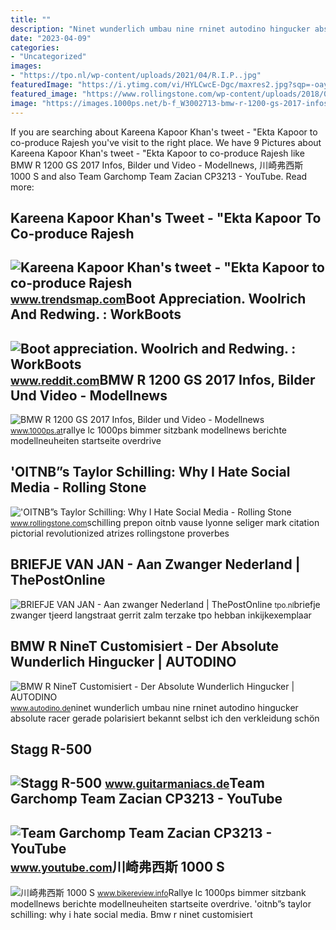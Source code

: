 ```yaml
---
title: ""
description: "Ninet wunderlich umbau nine rninet autodino hingucker absolute racer gerade polarisiert bekannt selbst ich den verkleidung schön"
date: "2023-04-09"
categories:
- "Uncategorized"
images:
- "https://tpo.nl/wp-content/uploads/2021/04/R.I.P..jpg"
featuredImage: "https://i.ytimg.com/vi/HYLCwcE-Dgc/maxres2.jpg?sqp=-oaymwEoCIAKENAF8quKqQMcGADwAQH4AYwCgALgA4oCDAgAEAEYRSBHKGUwDw==&amp;rs=AOn4CLC_ulBvmvqa2cf2uT56Qfk3FCYaDA"
featured_image: "https://www.rollingstone.com/wp-content/uploads/2018/06/rs-198849-R1237_FEA_Orange_A.jpg"
image: "https://images.1000ps.net/b-f_W3002713-bmw-r-1200-gs-2017-infos-bilder-und-video-636137668201890469.jpg"
---
```


If you are searching about Kareena Kapoor Khan's tweet - "Ekta Kapoor to co-produce Rajesh you've visit to the right place. We have 9 Pictures about Kareena Kapoor Khan's tweet - "Ekta Kapoor to co-produce Rajesh like BMW R 1200 GS 2017 Infos, Bilder und Video - Modellnews, 川崎弗西斯 1000 S and also Team Garchomp Team Zacian CP3213 - YouTube. Read more:

Kareena Kapoor Khan's Tweet - "Ekta Kapoor To Co-produce Rajesh
---------------------------------------------------------------

 ![Kareena Kapoor Khan's tweet - "Ekta Kapoor to co-produce Rajesh](https://pbs.twimg.com/media/Fcyada8X0AANSFu.jpg) <small>www.trendsmap.com</small>Boot Appreciation. Woolrich And Redwing. : WorkBoots
----------------------------------------------------

 ![Boot appreciation. Woolrich and Redwing. : WorkBoots](https://i.redd.it/q62y2zlw88g71.jpg) <small>www.reddit.com</small>BMW R 1200 GS 2017 Infos, Bilder Und Video - Modellnews
-------------------------------------------------------

 ![BMW R 1200 GS 2017 Infos, Bilder und Video - Modellnews](https://images.1000ps.net/b-f_W3002713-bmw-r-1200-gs-2017-infos-bilder-und-video-636137668201890469.jpg) <small>www.1000ps.at</small>rallye lc 1000ps bimmer sitzbank modellnews berichte modellneuheiten startseite overdrive

'OITNB”s Taylor Schilling: Why I Hate Social Media - Rolling Stone
------------------------------------------------------------------

 !['OITNB”s Taylor Schilling: Why I Hate Social Media - Rolling Stone](https://www.rollingstone.com/wp-content/uploads/2018/06/rs-198849-R1237_FEA_Orange_A.jpg) <small>www.rollingstone.com</small>schilling prepon oitnb vause lyonne seliger mark citation pictorial revolutionized atrizes rollingstone proverbes

BRIEFJE VAN JAN - Aan Zwanger Nederland | ThePostOnline
-------------------------------------------------------

 ![BRIEFJE VAN JAN - Aan zwanger Nederland | ThePostOnline](https://tpo.nl/wp-content/uploads/2021/04/R.I.P..jpg) <small>tpo.nl</small>briefje zwanger tjeerd langstraat gerrit zalm terzake tpo hebban inkijkexemplaar

BMW R NineT Customisiert - Der Absolute Wunderlich Hingucker | AUTODINO
-----------------------------------------------------------------------

 ![BMW R NineT Customisiert - Der Absolute Wunderlich Hingucker | AUTODINO](https://www.autodino.de/autonews/wp-content/uploads/2014/08/BMW_R_nineT_Custom-Umbau_1.jpg) <small>www.autodino.de</small>ninet wunderlich umbau nine rninet autodino hingucker absolute racer gerade polarisiert bekannt selbst ich den verkleidung schön

Stagg R-500
-----------

 ![Stagg R-500](https://www.guitarmaniacs.de/gallery_pics/qYwwLVBqGieHAqTu5r8iTeSVa.jpg) <small>www.guitarmaniacs.de</small>Team Garchomp Team Zacian CP3213 - YouTube
------------------------------------------

 ![Team Garchomp Team Zacian CP3213 - YouTube](https://i.ytimg.com/vi/HYLCwcE-Dgc/maxres2.jpg?sqp=-oaymwEoCIAKENAF8quKqQMcGADwAQH4AYwCgALgA4oCDAgAEAEYRSBHKGUwDw==&rs=AOn4CLC_ulBvmvqa2cf2uT56Qfk3FCYaDA) <small>www.youtube.com</small>川崎弗西斯 1000 S
------------

 ![川崎弗西斯 1000 S](https://www.team-bhp.com/forum/attachments/superbikes-imports/1823953d1543676115-eicma-2018-honda-unveils-new-cbr-650-r-47173796_3666019340083308_4128082746826293248_o.jpg) <small>www.bikereview.info</small>Rallye lc 1000ps bimmer sitzbank modellnews berichte modellneuheiten startseite overdrive. 'oitnb”s taylor schilling: why i hate social media. Bmw r ninet customisiert

